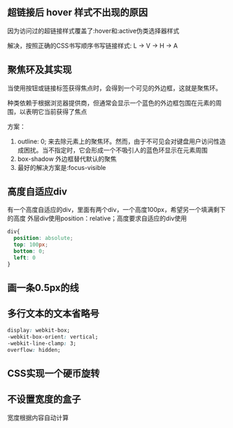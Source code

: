 ## 超链接后 hover 样式不出现的原因
因为访问过的超链接样式覆盖了:hover和:active伪类选择器样式

解决，按照正确的CSS书写顺序书写链接样式: L -> V -> H -> A

## 聚焦环及其实现
当使用按钮或链接标签获得焦点时，会得到一个可见的外边框，这就是聚焦环。

种类依赖于根据浏览器提供商，但通常会显示一个蓝色的外边框包围在元素的周围，以表明它当前获得了焦点

方案：
1. outline: 0; 来去除元素上的聚焦环。然而，由于不可见会对键盘用户访问性造成困扰。当不指定时，它会形成一个不吸引人的蓝色环显示在元素周围
2. box-shadow 外边框替代默认的聚焦
3. 最好的解决方案是:focus-visible


## 高度自适应div
有一个高度自适应的div，里面有两个div，一个高度100px，希望另一个填满剩下的高度
外层div使用position：relative；高度要求自适应的div使用
```CSS
div{
  position: absolute; 
  top: 100px; 
  bottom: 0; 
  left: 0
}
```

## 画一条0.5px的线

## 多行文本的文本省略号
```css
display: webkit-box;
-webkit-box-orient: vertical;
-webkit-line-clamp: 3;
overflow: hidden;
```



## CSS实现一个硬币旋转


## 不设置宽度的盒子
宽度根据内容自动计算